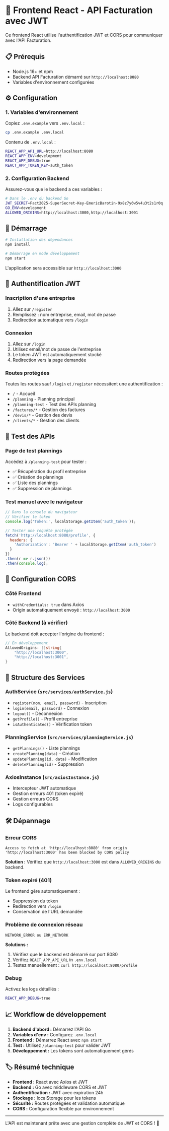 # 🎯 Frontend React - API Facturation avec JWT

Ce frontend React utilise l'authentification JWT et CORS pour communiquer avec l'API Facturation.

## 📋 Prérequis

- Node.js 16+ et npm
- Backend API Facturation démarré sur `http://localhost:8080`
- Variables d'environnement configurées

## ⚙️ Configuration

### 1. Variables d'environnement

Copiez `.env.example` vers `.env.local` :

```bash
cp .env.example .env.local
```

Contenu de `.env.local` :
```bash
REACT_APP_API_URL=http://localhost:8080
REACT_APP_ENV=development
REACT_APP_DEBUG=true
REACT_APP_TOKEN_KEY=auth_token
```

### 2. Configuration Backend

Assurez-vous que le backend a ces variables :
```bash
# Dans le .env du backend Go
JWT_SECRET=Fact2025-SuperSecret-Key-EmericBarotin-9x8z7y6w5v4u3t2s1r0q
GO_ENV=development
ALLOWED_ORIGINS=http://localhost:3000,http://localhost:3001
```

## 🚀 Démarrage

```bash
# Installation des dépendances
npm install

# Démarrage en mode développement
npm start
```

L'application sera accessible sur `http://localhost:3000`

## 🔐 Authentification JWT

### Inscription d'une entreprise
1. Allez sur `/register`
2. Remplissez : nom entreprise, email, mot de passe
3. Redirection automatique vers `/login`

### Connexion
1. Allez sur `/login`
2. Utilisez email/mot de passe de l'entreprise
3. Le token JWT est automatiquement stocké
4. Redirection vers la page demandée

### Routes protégées
Toutes les routes sauf `/login` et `/register` nécessitent une authentification :
- `/` - Accueil
- `/planning` - Planning principal
- `/planning-test` - Test des APIs planning
- `/factures/*` - Gestion des factures
- `/devis/*` - Gestion des devis
- `/clients/*` - Gestion des clients

## 🧪 Test des APIs

### Page de test plannings
Accédez à `/planning-test` pour tester :
- ✅ Récupération du profil entreprise
- ✅ Création de plannings
- ✅ Liste des plannings
- ✅ Suppression de plannings

### Test manuel avec le navigateur
```javascript
// Dans la console du navigateur
// Vérifier le token
console.log('Token:', localStorage.getItem('auth_token'));

// Tester une requête protégée
fetch('http://localhost:8080/profile', {
  headers: {
    'Authorization': 'Bearer ' + localStorage.getItem('auth_token')
  }
})
.then(r => r.json())
.then(console.log);
```

## 📡 Configuration CORS

### Côté Frontend
- `withCredentials: true` dans Axios
- Origin automatiquement envoyé : `http://localhost:3000`

### Côté Backend (à vérifier)
Le backend doit accepter l'origine du frontend :
```go
// En développement
AllowedOrigins: []string{
    "http://localhost:3000",
    "http://localhost:3001",
}
```

## 🔧 Structure des Services

### AuthService (`src/services/authService.js`)
- `register(nom, email, password)` - Inscription
- `login(email, password)` - Connexion
- `logout()` - Déconnexion
- `getProfile()` - Profil entreprise
- `isAuthenticated()` - Vérification token

### PlanningService (`src/services/planningService.js`)
- `getPlannings()` - Liste plannings
- `createPlanning(data)` - Création
- `updatePlanning(id, data)` - Modification
- `deletePlanning(id)` - Suppression

### AxiosInstance (`src/axiosInstance.js`)
- Intercepteur JWT automatique
- Gestion erreurs 401 (token expiré)
- Gestion erreurs CORS
- Logs configurables

## 🛠️ Dépannage

### Erreur CORS
```
Access to fetch at 'http://localhost:8080' from origin 'http://localhost:3000' has been blocked by CORS policy
```
**Solution :** Vérifiez que `http://localhost:3000` est dans `ALLOWED_ORIGINS` du backend.

### Token expiré (401)
Le frontend gère automatiquement :
- Suppression du token
- Redirection vers `/login`
- Conservation de l'URL demandée

### Problème de connexion réseau
```
NETWORK_ERROR ou ERR_NETWORK
```
**Solutions :**
1. Vérifiez que le backend est démarré sur port 8080
2. Vérifiez `REACT_APP_API_URL` in `.env.local`
3. Testez manuellement : `curl http://localhost:8080/profile`

### Debug
Activez les logs détaillés :
```bash
REACT_APP_DEBUG=true
```

## 📈 Workflow de développement

1. **Backend d'abord :** Démarrez l'API Go
2. **Variables d'env :** Configurez `.env.local`
3. **Frontend :** Démarrez React avec `npm start`
4. **Test :** Utilisez `/planning-test` pour valider JWT
5. **Développement :** Les tokens sont automatiquement gérés

## 🏷️ Résumé technique

- **Frontend :** React avec Axios et JWT
- **Backend :** Go avec middleware CORS et JWT
- **Authentification :** JWT avec expiration 24h
- **Stockage :** localStorage pour les tokens
- **Sécurité :** Routes protégées et validation automatique
- **CORS :** Configuration flexible par environnement

---

L'API est maintenant prête avec une gestion complète de JWT et CORS ! 🚀
